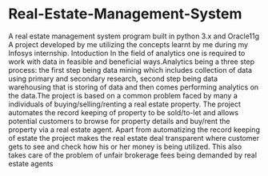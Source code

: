 # Real-Estate-Management-System
A real estate management system program built in python 3.x and Oracle11g
A project developed by me utilizing the concepts learnt by me during my Infosys internship.
Intoduction
In the field of analytics one is required to work with data in feasible and beneficial
ways.Analytics being a three step process: the first step being data mining which includes
collection of data using primary and secondary research, second step being data warehousing
that is storing of data and then comes performing analytics on the data.The project is based
on a common problem faced by many a individuals of buying/selling/renting a real estate
property.
The project automates the record keeping of property to be sold/to-let and allows potential
customers to browse for property details and buy/rent the property via a real estate agent.
Apart from automatizing the record keeping of estate the project makes the real estate deal
transparent where customer gets to see and check how his or her money is being utilized.
This also takes care of the problem of unfair brokerage fees being demanded by real estate
agents

